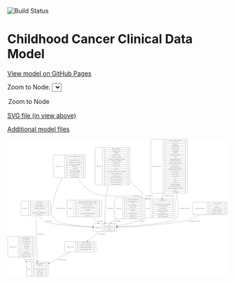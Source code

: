 <link rel='stylesheet' href="assets/style.css">
<link rel='stylesheet' href="https://unpkg.com/leaflet@1.5.1/dist/leaflet.css" integrity="sha512-xwE/Az9zrjBIphAcBb3F6JVqxf46+CDLwfLMHloNu6KEQCAWi6HcDUbeOfBIptF7tcCzusKFjFw2yuvEpDL9wQ==" crossorigin="">
<script type="text/javascript" src="https://code.jquery.com/jquery-3.2.1.min.js"></script>
<script type="text/javascript"  src="https://unpkg.com/leaflet@1.5.1/dist/leaflet.js"></script>
<script type="text/javascript" src="assets/actions.js"></script>

![Build Status](https://github.com/CBIIT/c3d-model/actions/workflows/model-test-and-deploy.yml/badge.svg)

# Childhood Cancer Clinical Data Model

[View model on GitHub Pages](https://cbiit.github.io/c3d-model/)


Zoom to Node: <select id="node_select">
  <option value="">Zoom to Node</option>
</select>
<div id="model"></div>

<p>
<a href="./model-desc/c3d-model.svg">SVG file (in view above)</a>
<p>
<a href="./model-desc">Additional model files</a>
<div id='graph' style='display:off;'>
<svg width="2448pt" height="1528pt"
 viewBox="0.00 0.00 2448.00 1528.00" xmlns="http://www.w3.org/2000/svg" xmlns:xlink="http://www.w3.org/1999/xlink">
<g id="graph0" class="graph" transform="scale(1 1) rotate(0) translate(4 1524)">
<title>Perl</title>
<polygon fill="#ffffff" stroke="transparent" points="-4,4 -4,-1524 2444,-1524 2444,4 -4,4"/>
<!-- sample -->
<g id="node1" class="node">
<title>sample</title>
<path fill="none" stroke="#000000" d="M1534.5,-651C1534.5,-651 1848.5,-651 1848.5,-651 1854.5,-651 1860.5,-657 1860.5,-663 1860.5,-663 1860.5,-846 1860.5,-846 1860.5,-852 1854.5,-858 1848.5,-858 1848.5,-858 1534.5,-858 1534.5,-858 1528.5,-858 1522.5,-852 1522.5,-846 1522.5,-846 1522.5,-663 1522.5,-663 1522.5,-657 1528.5,-651 1534.5,-651"/>
<text text-anchor="middle" x="1556.5" y="-750.8" font-family="Times,serif" font-size="14.00" fill="#000000">sample</text>
<polyline fill="none" stroke="#000000" points="1590.5,-651 1590.5,-858 "/>
<text text-anchor="middle" x="1601" y="-750.8" font-family="Times,serif" font-size="14.00" fill="#000000"> </text>
<polyline fill="none" stroke="#000000" points="1611.5,-651 1611.5,-858 "/>
<text text-anchor="middle" x="1725.5" y="-842.8" font-family="Times,serif" font-size="14.00" fill="#000000">anatomic_site</text>
<polyline fill="none" stroke="#000000" points="1611.5,-835 1839.5,-835 "/>
<text text-anchor="middle" x="1725.5" y="-819.8" font-family="Times,serif" font-size="14.00" fill="#000000">id</text>
<polyline fill="none" stroke="#000000" points="1611.5,-812 1839.5,-812 "/>
<text text-anchor="middle" x="1725.5" y="-796.8" font-family="Times,serif" font-size="14.00" fill="#000000">participant_age_at_collection</text>
<polyline fill="none" stroke="#000000" points="1611.5,-789 1839.5,-789 "/>
<text text-anchor="middle" x="1725.5" y="-773.8" font-family="Times,serif" font-size="14.00" fill="#000000">percent_necrosis</text>
<polyline fill="none" stroke="#000000" points="1611.5,-766 1839.5,-766 "/>
<text text-anchor="middle" x="1725.5" y="-750.8" font-family="Times,serif" font-size="14.00" fill="#000000">percent_tumor</text>
<polyline fill="none" stroke="#000000" points="1611.5,-743 1839.5,-743 "/>
<text text-anchor="middle" x="1725.5" y="-727.8" font-family="Times,serif" font-size="14.00" fill="#000000">sample_description</text>
<polyline fill="none" stroke="#000000" points="1611.5,-720 1839.5,-720 "/>
<text text-anchor="middle" x="1725.5" y="-704.8" font-family="Times,serif" font-size="14.00" fill="#000000">sample_id</text>
<polyline fill="none" stroke="#000000" points="1611.5,-697 1839.5,-697 "/>
<text text-anchor="middle" x="1725.5" y="-681.8" font-family="Times,serif" font-size="14.00" fill="#000000">sample_tumor_status</text>
<polyline fill="none" stroke="#000000" points="1611.5,-674 1839.5,-674 "/>
<text text-anchor="middle" x="1725.5" y="-658.8" font-family="Times,serif" font-size="14.00" fill="#000000">tumor_classification</text>
<polyline fill="none" stroke="#000000" points="1839.5,-651 1839.5,-858 "/>
<text text-anchor="middle" x="1850" y="-750.8" font-family="Times,serif" font-size="14.00" fill="#000000"> </text>
</g>
<!-- participant -->
<g id="node6" class="node">
<title>participant</title>
<path fill="none" stroke="#000000" d="M966,-495.5C966,-495.5 1197,-495.5 1197,-495.5 1203,-495.5 1209,-501.5 1209,-507.5 1209,-507.5 1209,-575.5 1209,-575.5 1209,-581.5 1203,-587.5 1197,-587.5 1197,-587.5 966,-587.5 966,-587.5 960,-587.5 954,-581.5 954,-575.5 954,-575.5 954,-507.5 954,-507.5 954,-501.5 960,-495.5 966,-495.5"/>
<text text-anchor="middle" x="1002" y="-537.8" font-family="Times,serif" font-size="14.00" fill="#000000">participant</text>
<polyline fill="none" stroke="#000000" points="1050,-495.5 1050,-587.5 "/>
<text text-anchor="middle" x="1060.5" y="-537.8" font-family="Times,serif" font-size="14.00" fill="#000000"> </text>
<polyline fill="none" stroke="#000000" points="1071,-495.5 1071,-587.5 "/>
<text text-anchor="middle" x="1129.5" y="-572.3" font-family="Times,serif" font-size="14.00" fill="#000000">id</text>
<polyline fill="none" stroke="#000000" points="1071,-564.5 1188,-564.5 "/>
<text text-anchor="middle" x="1129.5" y="-549.3" font-family="Times,serif" font-size="14.00" fill="#000000">participant_id</text>
<polyline fill="none" stroke="#000000" points="1071,-541.5 1188,-541.5 "/>
<text text-anchor="middle" x="1129.5" y="-526.3" font-family="Times,serif" font-size="14.00" fill="#000000">race</text>
<polyline fill="none" stroke="#000000" points="1071,-518.5 1188,-518.5 "/>
<text text-anchor="middle" x="1129.5" y="-503.3" font-family="Times,serif" font-size="14.00" fill="#000000">sex_at_birth</text>
<polyline fill="none" stroke="#000000" points="1188,-495.5 1188,-587.5 "/>
<text text-anchor="middle" x="1198.5" y="-537.8" font-family="Times,serif" font-size="14.00" fill="#000000"> </text>
</g>
<!-- sample&#45;&gt;participant -->
<g id="edge9" class="edge">
<title>sample&#45;&gt;participant</title>
<path fill="none" stroke="#000000" d="M1539.2463,-650.9526C1530.6844,-646.6347 1522.0718,-642.6118 1513.5,-639 1419.18,-599.2577 1306.1404,-574.4834 1219.3535,-559.8567"/>
<polygon fill="#000000" stroke="#000000" points="1219.8771,-556.3958 1209.4388,-558.2105 1218.7305,-563.3013 1219.8771,-556.3958"/>
<text text-anchor="middle" x="1493" y="-609.8" font-family="Times,serif" font-size="14.00" fill="#000000">of_sample</text>
</g>
<!-- reference_file -->
<g id="node2" class="node">
<title>reference_file</title>
<path fill="none" stroke="#000000" d="M12,-213.5C12,-213.5 289,-213.5 289,-213.5 295,-213.5 301,-219.5 301,-225.5 301,-225.5 301,-431.5 301,-431.5 301,-437.5 295,-443.5 289,-443.5 289,-443.5 12,-443.5 12,-443.5 6,-443.5 0,-437.5 0,-431.5 0,-431.5 0,-225.5 0,-225.5 0,-219.5 6,-213.5 12,-213.5"/>
<text text-anchor="middle" x="58" y="-324.8" font-family="Times,serif" font-size="14.00" fill="#000000">reference_file</text>
<polyline fill="none" stroke="#000000" points="116,-213.5 116,-443.5 "/>
<text text-anchor="middle" x="126.5" y="-324.8" font-family="Times,serif" font-size="14.00" fill="#000000"> </text>
<polyline fill="none" stroke="#000000" points="137,-213.5 137,-443.5 "/>
<text text-anchor="middle" x="208.5" y="-428.3" font-family="Times,serif" font-size="14.00" fill="#000000">dcf_indexd_guid</text>
<polyline fill="none" stroke="#000000" points="137,-420.5 280,-420.5 "/>
<text text-anchor="middle" x="208.5" y="-405.3" font-family="Times,serif" font-size="14.00" fill="#000000">file_category</text>
<polyline fill="none" stroke="#000000" points="137,-397.5 280,-397.5 "/>
<text text-anchor="middle" x="208.5" y="-382.3" font-family="Times,serif" font-size="14.00" fill="#000000">file_description</text>
<polyline fill="none" stroke="#000000" points="137,-374.5 280,-374.5 "/>
<text text-anchor="middle" x="208.5" y="-359.3" font-family="Times,serif" font-size="14.00" fill="#000000">file_name</text>
<polyline fill="none" stroke="#000000" points="137,-351.5 280,-351.5 "/>
<text text-anchor="middle" x="208.5" y="-336.3" font-family="Times,serif" font-size="14.00" fill="#000000">file_size</text>
<polyline fill="none" stroke="#000000" points="137,-328.5 280,-328.5 "/>
<text text-anchor="middle" x="208.5" y="-313.3" font-family="Times,serif" font-size="14.00" fill="#000000">file_type</text>
<polyline fill="none" stroke="#000000" points="137,-305.5 280,-305.5 "/>
<text text-anchor="middle" x="208.5" y="-290.3" font-family="Times,serif" font-size="14.00" fill="#000000">id</text>
<polyline fill="none" stroke="#000000" points="137,-282.5 280,-282.5 "/>
<text text-anchor="middle" x="208.5" y="-267.3" font-family="Times,serif" font-size="14.00" fill="#000000">md5sum</text>
<polyline fill="none" stroke="#000000" points="137,-259.5 280,-259.5 "/>
<text text-anchor="middle" x="208.5" y="-244.3" font-family="Times,serif" font-size="14.00" fill="#000000">reference_file_id</text>
<polyline fill="none" stroke="#000000" points="137,-236.5 280,-236.5 "/>
<text text-anchor="middle" x="208.5" y="-221.3" font-family="Times,serif" font-size="14.00" fill="#000000">reference_file_url</text>
<polyline fill="none" stroke="#000000" points="280,-213.5 280,-443.5 "/>
<text text-anchor="middle" x="290.5" y="-324.8" font-family="Times,serif" font-size="14.00" fill="#000000"> </text>
</g>
<!-- study -->
<g id="node9" class="node">
<title>study</title>
<path fill="none" stroke="#000000" d="M220,-.5C220,-.5 439,-.5 439,-.5 445,-.5 451,-6.5 451,-12.5 451,-12.5 451,-149.5 451,-149.5 451,-155.5 445,-161.5 439,-161.5 439,-161.5 220,-161.5 220,-161.5 214,-161.5 208,-155.5 208,-149.5 208,-149.5 208,-12.5 208,-12.5 208,-6.5 214,-.5 220,-.5"/>
<text text-anchor="middle" x="236" y="-77.3" font-family="Times,serif" font-size="14.00" fill="#000000">study</text>
<polyline fill="none" stroke="#000000" points="264,-.5 264,-161.5 "/>
<text text-anchor="middle" x="274.5" y="-77.3" font-family="Times,serif" font-size="14.00" fill="#000000"> </text>
<polyline fill="none" stroke="#000000" points="285,-.5 285,-161.5 "/>
<text text-anchor="middle" x="357.5" y="-146.3" font-family="Times,serif" font-size="14.00" fill="#000000">dbgap_accession</text>
<polyline fill="none" stroke="#000000" points="285,-138.5 430,-138.5 "/>
<text text-anchor="middle" x="357.5" y="-123.3" font-family="Times,serif" font-size="14.00" fill="#000000">external_url</text>
<polyline fill="none" stroke="#000000" points="285,-115.5 430,-115.5 "/>
<text text-anchor="middle" x="357.5" y="-100.3" font-family="Times,serif" font-size="14.00" fill="#000000">id</text>
<polyline fill="none" stroke="#000000" points="285,-92.5 430,-92.5 "/>
<text text-anchor="middle" x="357.5" y="-77.3" font-family="Times,serif" font-size="14.00" fill="#000000">study_description</text>
<polyline fill="none" stroke="#000000" points="285,-69.5 430,-69.5 "/>
<text text-anchor="middle" x="357.5" y="-54.3" font-family="Times,serif" font-size="14.00" fill="#000000">study_id</text>
<polyline fill="none" stroke="#000000" points="285,-46.5 430,-46.5 "/>
<text text-anchor="middle" x="357.5" y="-31.3" font-family="Times,serif" font-size="14.00" fill="#000000">study_name</text>
<polyline fill="none" stroke="#000000" points="285,-23.5 430,-23.5 "/>
<text text-anchor="middle" x="357.5" y="-8.3" font-family="Times,serif" font-size="14.00" fill="#000000">study_status</text>
<polyline fill="none" stroke="#000000" points="430,-.5 430,-161.5 "/>
<text text-anchor="middle" x="440.5" y="-77.3" font-family="Times,serif" font-size="14.00" fill="#000000"> </text>
</g>
<!-- reference_file&#45;&gt;study -->
<g id="edge6" class="edge">
<title>reference_file&#45;&gt;study</title>
<path fill="none" stroke="#000000" d="M176.2184,-213.4651C181.2736,-201.6374 187.3059,-190.2265 194.5,-180 197.1103,-176.2894 199.9042,-172.6633 202.8495,-169.1251"/>
<polygon fill="#000000" stroke="#000000" points="205.5584,-171.3446 209.527,-161.5211 200.2986,-166.7256 205.5584,-171.3446"/>
<text text-anchor="middle" x="255" y="-183.8" font-family="Times,serif" font-size="14.00" fill="#000000">of_reference_file</text>
</g>
<!-- treatment_response -->
<g id="node3" class="node">
<title>treatment_response</title>
<path fill="none" stroke="#000000" d="M2067,-685.5C2067,-685.5 2428,-685.5 2428,-685.5 2434,-685.5 2440,-691.5 2440,-697.5 2440,-697.5 2440,-811.5 2440,-811.5 2440,-817.5 2434,-823.5 2428,-823.5 2428,-823.5 2067,-823.5 2067,-823.5 2061,-823.5 2055,-817.5 2055,-811.5 2055,-811.5 2055,-697.5 2055,-697.5 2055,-691.5 2061,-685.5 2067,-685.5"/>
<text text-anchor="middle" x="2135.5" y="-750.8" font-family="Times,serif" font-size="14.00" fill="#000000">treatment_response</text>
<polyline fill="none" stroke="#000000" points="2216,-685.5 2216,-823.5 "/>
<text text-anchor="middle" x="2226.5" y="-750.8" font-family="Times,serif" font-size="14.00" fill="#000000"> </text>
<polyline fill="none" stroke="#000000" points="2237,-685.5 2237,-823.5 "/>
<text text-anchor="middle" x="2328" y="-808.3" font-family="Times,serif" font-size="14.00" fill="#000000">age_at_response</text>
<polyline fill="none" stroke="#000000" points="2237,-800.5 2419,-800.5 "/>
<text text-anchor="middle" x="2328" y="-785.3" font-family="Times,serif" font-size="14.00" fill="#000000">id</text>
<polyline fill="none" stroke="#000000" points="2237,-777.5 2419,-777.5 "/>
<text text-anchor="middle" x="2328" y="-762.3" font-family="Times,serif" font-size="14.00" fill="#000000">response</text>
<polyline fill="none" stroke="#000000" points="2237,-754.5 2419,-754.5 "/>
<text text-anchor="middle" x="2328" y="-739.3" font-family="Times,serif" font-size="14.00" fill="#000000">response_category</text>
<polyline fill="none" stroke="#000000" points="2237,-731.5 2419,-731.5 "/>
<text text-anchor="middle" x="2328" y="-716.3" font-family="Times,serif" font-size="14.00" fill="#000000">response_system</text>
<polyline fill="none" stroke="#000000" points="2237,-708.5 2419,-708.5 "/>
<text text-anchor="middle" x="2328" y="-693.3" font-family="Times,serif" font-size="14.00" fill="#000000">treatment_response_id</text>
<polyline fill="none" stroke="#000000" points="2419,-685.5 2419,-823.5 "/>
<text text-anchor="middle" x="2429.5" y="-750.8" font-family="Times,serif" font-size="14.00" fill="#000000"> </text>
</g>
<!-- treatment_response&#45;&gt;participant -->
<g id="edge8" class="edge">
<title>treatment_response&#45;&gt;participant</title>
<path fill="none" stroke="#000000" d="M2136.2313,-685.4565C2105.9461,-668.6122 2072.6185,-651.7827 2040.5,-639 1985.1149,-616.9575 1969.3189,-615.6807 1910.5,-606 1669.303,-566.3028 1384.4882,-550.9013 1219.2828,-545.0228"/>
<polygon fill="#000000" stroke="#000000" points="1219.1809,-541.5172 1209.0648,-544.666 1218.9365,-548.5129 1219.1809,-541.5172"/>
<text text-anchor="middle" x="2070.5" y="-609.8" font-family="Times,serif" font-size="14.00" fill="#000000">of_treatment_response</text>
</g>
<!-- genetic_analysis -->
<g id="node4" class="node">
<title>genetic_analysis</title>
<path fill="none" stroke="#000000" d="M1602.5,-921.5C1602.5,-921.5 1986.5,-921.5 1986.5,-921.5 1992.5,-921.5 1998.5,-927.5 1998.5,-933.5 1998.5,-933.5 1998.5,-1507.5 1998.5,-1507.5 1998.5,-1513.5 1992.5,-1519.5 1986.5,-1519.5 1986.5,-1519.5 1602.5,-1519.5 1602.5,-1519.5 1596.5,-1519.5 1590.5,-1513.5 1590.5,-1507.5 1590.5,-1507.5 1590.5,-933.5 1590.5,-933.5 1590.5,-927.5 1596.5,-921.5 1602.5,-921.5"/>
<text text-anchor="middle" x="1658" y="-1216.8" font-family="Times,serif" font-size="14.00" fill="#000000">genetic_analysis</text>
<polyline fill="none" stroke="#000000" points="1725.5,-921.5 1725.5,-1519.5 "/>
<text text-anchor="middle" x="1736" y="-1216.8" font-family="Times,serif" font-size="14.00" fill="#000000"> </text>
<polyline fill="none" stroke="#000000" points="1746.5,-921.5 1746.5,-1519.5 "/>
<text text-anchor="middle" x="1862" y="-1504.3" font-family="Times,serif" font-size="14.00" fill="#000000">age_at_genetic_analysis</text>
<polyline fill="none" stroke="#000000" points="1746.5,-1496.5 1977.5,-1496.5 "/>
<text text-anchor="middle" x="1862" y="-1481.3" font-family="Times,serif" font-size="14.00" fill="#000000">allelic_ratio</text>
<polyline fill="none" stroke="#000000" points="1746.5,-1473.5 1977.5,-1473.5 "/>
<text text-anchor="middle" x="1862" y="-1458.3" font-family="Times,serif" font-size="14.00" fill="#000000">alteration</text>
<polyline fill="none" stroke="#000000" points="1746.5,-1450.5 1977.5,-1450.5 "/>
<text text-anchor="middle" x="1862" y="-1435.3" font-family="Times,serif" font-size="14.00" fill="#000000">alteration_effect</text>
<polyline fill="none" stroke="#000000" points="1746.5,-1427.5 1977.5,-1427.5 "/>
<text text-anchor="middle" x="1862" y="-1412.3" font-family="Times,serif" font-size="14.00" fill="#000000">alteration_type</text>
<polyline fill="none" stroke="#000000" points="1746.5,-1404.5 1977.5,-1404.5 "/>
<text text-anchor="middle" x="1862" y="-1389.3" font-family="Times,serif" font-size="14.00" fill="#000000">chromosome</text>
<polyline fill="none" stroke="#000000" points="1746.5,-1381.5 1977.5,-1381.5 "/>
<text text-anchor="middle" x="1862" y="-1366.3" font-family="Times,serif" font-size="14.00" fill="#000000">cytoband</text>
<polyline fill="none" stroke="#000000" points="1746.5,-1358.5 1977.5,-1358.5 "/>
<text text-anchor="middle" x="1862" y="-1343.3" font-family="Times,serif" font-size="14.00" fill="#000000">dna_index_numeric</text>
<polyline fill="none" stroke="#000000" points="1746.5,-1335.5 1977.5,-1335.5 "/>
<text text-anchor="middle" x="1862" y="-1320.3" font-family="Times,serif" font-size="14.00" fill="#000000">exon</text>
<polyline fill="none" stroke="#000000" points="1746.5,-1312.5 1977.5,-1312.5 "/>
<text text-anchor="middle" x="1862" y="-1297.3" font-family="Times,serif" font-size="14.00" fill="#000000">fusion_partner_exon</text>
<polyline fill="none" stroke="#000000" points="1746.5,-1289.5 1977.5,-1289.5 "/>
<text text-anchor="middle" x="1862" y="-1274.3" font-family="Times,serif" font-size="14.00" fill="#000000">fusion_partner_gene</text>
<polyline fill="none" stroke="#000000" points="1746.5,-1266.5 1977.5,-1266.5 "/>
<text text-anchor="middle" x="1862" y="-1251.3" font-family="Times,serif" font-size="14.00" fill="#000000">fusion_partner_transcript</text>
<polyline fill="none" stroke="#000000" points="1746.5,-1243.5 1977.5,-1243.5 "/>
<text text-anchor="middle" x="1862" y="-1228.3" font-family="Times,serif" font-size="14.00" fill="#000000">gene_symbol</text>
<polyline fill="none" stroke="#000000" points="1746.5,-1220.5 1977.5,-1220.5 "/>
<text text-anchor="middle" x="1862" y="-1205.3" font-family="Times,serif" font-size="14.00" fill="#000000">genetic_analysis_id</text>
<polyline fill="none" stroke="#000000" points="1746.5,-1197.5 1977.5,-1197.5 "/>
<text text-anchor="middle" x="1862" y="-1182.3" font-family="Times,serif" font-size="14.00" fill="#000000">genomic_source_category</text>
<polyline fill="none" stroke="#000000" points="1746.5,-1174.5 1977.5,-1174.5 "/>
<text text-anchor="middle" x="1862" y="-1159.3" font-family="Times,serif" font-size="14.00" fill="#000000">hgvs_coding</text>
<polyline fill="none" stroke="#000000" points="1746.5,-1151.5 1977.5,-1151.5 "/>
<text text-anchor="middle" x="1862" y="-1136.3" font-family="Times,serif" font-size="14.00" fill="#000000">hgvs_genome</text>
<polyline fill="none" stroke="#000000" points="1746.5,-1128.5 1977.5,-1128.5 "/>
<text text-anchor="middle" x="1862" y="-1113.3" font-family="Times,serif" font-size="14.00" fill="#000000">hgvs_protein</text>
<polyline fill="none" stroke="#000000" points="1746.5,-1105.5 1977.5,-1105.5 "/>
<text text-anchor="middle" x="1862" y="-1090.3" font-family="Times,serif" font-size="14.00" fill="#000000">id</text>
<polyline fill="none" stroke="#000000" points="1746.5,-1082.5 1977.5,-1082.5 "/>
<text text-anchor="middle" x="1862" y="-1067.3" font-family="Times,serif" font-size="14.00" fill="#000000">iscn</text>
<polyline fill="none" stroke="#000000" points="1746.5,-1059.5 1977.5,-1059.5 "/>
<text text-anchor="middle" x="1862" y="-1044.3" font-family="Times,serif" font-size="14.00" fill="#000000">method</text>
<polyline fill="none" stroke="#000000" points="1746.5,-1036.5 1977.5,-1036.5 "/>
<text text-anchor="middle" x="1862" y="-1021.3" font-family="Times,serif" font-size="14.00" fill="#000000">reference_genome</text>
<polyline fill="none" stroke="#000000" points="1746.5,-1013.5 1977.5,-1013.5 "/>
<text text-anchor="middle" x="1862" y="-998.3" font-family="Times,serif" font-size="14.00" fill="#000000">reported_significance</text>
<polyline fill="none" stroke="#000000" points="1746.5,-990.5 1977.5,-990.5 "/>
<text text-anchor="middle" x="1862" y="-975.3" font-family="Times,serif" font-size="14.00" fill="#000000">reported_significance_system</text>
<polyline fill="none" stroke="#000000" points="1746.5,-967.5 1977.5,-967.5 "/>
<text text-anchor="middle" x="1862" y="-952.3" font-family="Times,serif" font-size="14.00" fill="#000000">result</text>
<polyline fill="none" stroke="#000000" points="1746.5,-944.5 1977.5,-944.5 "/>
<text text-anchor="middle" x="1862" y="-929.3" font-family="Times,serif" font-size="14.00" fill="#000000">+ 6 properties</text>
<polyline fill="none" stroke="#000000" points="1977.5,-921.5 1977.5,-1519.5 "/>
<text text-anchor="middle" x="1988" y="-1216.8" font-family="Times,serif" font-size="14.00" fill="#000000"> </text>
</g>
<!-- genetic_analysis&#45;&gt;sample -->
<g id="edge15" class="edge">
<title>genetic_analysis&#45;&gt;sample</title>
<path fill="none" stroke="#000000" d="M1728.3944,-921.4205C1724.339,-903.0727 1720.4154,-885.3209 1716.7359,-868.6741"/>
<polygon fill="#000000" stroke="#000000" points="1720.0533,-867.4654 1714.4775,-858.4565 1713.2183,-868.9762 1720.0533,-867.4654"/>
<text text-anchor="middle" x="1791.5" y="-891.8" font-family="Times,serif" font-size="14.00" fill="#000000">of_genetic_analysis</text>
</g>
<!-- genetic_analysis&#45;&gt;participant -->
<g id="edge14" class="edge">
<title>genetic_analysis&#45;&gt;participant</title>
<path fill="none" stroke="#000000" d="M1873.829,-921.1837C1897.3253,-801.7521 1907.7992,-682.33 1869.5,-639 1827.2345,-591.1827 1433.7724,-561.5258 1219.3283,-548.7774"/>
<polygon fill="#000000" stroke="#000000" points="1219.4429,-545.2782 1209.2541,-548.1831 1219.0306,-552.266 1219.4429,-545.2782"/>
<text text-anchor="middle" x="1964.5" y="-750.8" font-family="Times,serif" font-size="14.00" fill="#000000">of_genetic_analysis</text>
</g>
<!-- consent_group -->
<g id="node5" class="node">
<title>consent_group</title>
<path fill="none" stroke="#000000" d="M644,-271C644,-271 969,-271 969,-271 975,-271 981,-277 981,-283 981,-283 981,-374 981,-374 981,-380 975,-386 969,-386 969,-386 644,-386 644,-386 638,-386 632,-380 632,-374 632,-374 632,-283 632,-283 632,-277 638,-271 644,-271"/>
<text text-anchor="middle" x="693" y="-324.8" font-family="Times,serif" font-size="14.00" fill="#000000">consent_group</text>
<polyline fill="none" stroke="#000000" points="754,-271 754,-386 "/>
<text text-anchor="middle" x="764.5" y="-324.8" font-family="Times,serif" font-size="14.00" fill="#000000"> </text>
<polyline fill="none" stroke="#000000" points="775,-271 775,-386 "/>
<text text-anchor="middle" x="867.5" y="-370.8" font-family="Times,serif" font-size="14.00" fill="#000000">consent_group_id</text>
<polyline fill="none" stroke="#000000" points="775,-363 960,-363 "/>
<text text-anchor="middle" x="867.5" y="-347.8" font-family="Times,serif" font-size="14.00" fill="#000000">consent_group_name</text>
<polyline fill="none" stroke="#000000" points="775,-340 960,-340 "/>
<text text-anchor="middle" x="867.5" y="-324.8" font-family="Times,serif" font-size="14.00" fill="#000000">consent_group_number</text>
<polyline fill="none" stroke="#000000" points="775,-317 960,-317 "/>
<text text-anchor="middle" x="867.5" y="-301.8" font-family="Times,serif" font-size="14.00" fill="#000000">consent_group_suffix</text>
<polyline fill="none" stroke="#000000" points="775,-294 960,-294 "/>
<text text-anchor="middle" x="867.5" y="-278.8" font-family="Times,serif" font-size="14.00" fill="#000000">id</text>
<polyline fill="none" stroke="#000000" points="960,-271 960,-386 "/>
<text text-anchor="middle" x="970.5" y="-324.8" font-family="Times,serif" font-size="14.00" fill="#000000"> </text>
</g>
<!-- consent_group&#45;&gt;study -->
<g id="edge10" class="edge">
<title>consent_group&#45;&gt;study</title>
<path fill="none" stroke="#000000" d="M695.5673,-270.9406C625.2096,-234.4342 533.8645,-187.0382 460.0232,-148.7243"/>
<polygon fill="#000000" stroke="#000000" points="461.5958,-145.5972 451.1075,-144.0982 458.3718,-151.8106 461.5958,-145.5972"/>
<text text-anchor="middle" x="603" y="-183.8" font-family="Times,serif" font-size="14.00" fill="#000000">of_consent_group</text>
</g>
<!-- participant&#45;&gt;consent_group -->
<g id="edge7" class="edge">
<title>participant&#45;&gt;consent_group</title>
<path fill="none" stroke="#000000" d="M1021.8291,-495.2822C982.9473,-465.1665 931.6852,-425.4617 888.932,-392.3473"/>
<polygon fill="#000000" stroke="#000000" points="890.8265,-389.3877 880.7774,-386.0312 886.5401,-394.9218 890.8265,-389.3877"/>
<text text-anchor="middle" x="1044" y="-465.8" font-family="Times,serif" font-size="14.00" fill="#000000">of_participant</text>
</g>
<!-- synonym -->
<g id="node7" class="node">
<title>synonym</title>
<path fill="none" stroke="#000000" d="M162,-674C162,-674 463,-674 463,-674 469,-674 475,-680 475,-686 475,-686 475,-823 475,-823 475,-829 469,-835 463,-835 463,-835 162,-835 162,-835 156,-835 150,-829 150,-823 150,-823 150,-686 150,-686 150,-680 156,-674 162,-674"/>
<text text-anchor="middle" x="190" y="-750.8" font-family="Times,serif" font-size="14.00" fill="#000000">synonym</text>
<polyline fill="none" stroke="#000000" points="230,-674 230,-835 "/>
<text text-anchor="middle" x="240.5" y="-750.8" font-family="Times,serif" font-size="14.00" fill="#000000"> </text>
<polyline fill="none" stroke="#000000" points="251,-674 251,-835 "/>
<text text-anchor="middle" x="352.5" y="-819.8" font-family="Times,serif" font-size="14.00" fill="#000000">associated_id</text>
<polyline fill="none" stroke="#000000" points="251,-812 454,-812 "/>
<text text-anchor="middle" x="352.5" y="-796.8" font-family="Times,serif" font-size="14.00" fill="#000000">data_location</text>
<polyline fill="none" stroke="#000000" points="251,-789 454,-789 "/>
<text text-anchor="middle" x="352.5" y="-773.8" font-family="Times,serif" font-size="14.00" fill="#000000">domain_category</text>
<polyline fill="none" stroke="#000000" points="251,-766 454,-766 "/>
<text text-anchor="middle" x="352.5" y="-750.8" font-family="Times,serif" font-size="14.00" fill="#000000">domain_description</text>
<polyline fill="none" stroke="#000000" points="251,-743 454,-743 "/>
<text text-anchor="middle" x="352.5" y="-727.8" font-family="Times,serif" font-size="14.00" fill="#000000">id</text>
<polyline fill="none" stroke="#000000" points="251,-720 454,-720 "/>
<text text-anchor="middle" x="352.5" y="-704.8" font-family="Times,serif" font-size="14.00" fill="#000000">repository_of_synonym_id</text>
<polyline fill="none" stroke="#000000" points="251,-697 454,-697 "/>
<text text-anchor="middle" x="352.5" y="-681.8" font-family="Times,serif" font-size="14.00" fill="#000000">synonym_id</text>
<polyline fill="none" stroke="#000000" points="454,-674 454,-835 "/>
<text text-anchor="middle" x="464.5" y="-750.8" font-family="Times,serif" font-size="14.00" fill="#000000"> </text>
</g>
<!-- synonym&#45;&gt;participant -->
<g id="edge2" class="edge">
<title>synonym&#45;&gt;participant</title>
<path fill="none" stroke="#000000" d="M348.6006,-673.6147C364.2014,-647.7936 385.0468,-621.8346 411.5,-606 455.998,-579.3639 760.9525,-558.6537 943.7483,-548.4589"/>
<polygon fill="#000000" stroke="#000000" points="944.1911,-551.9399 953.9822,-547.892 943.8039,-544.9506 944.1911,-551.9399"/>
<text text-anchor="middle" x="454" y="-609.8" font-family="Times,serif" font-size="14.00" fill="#000000">of_synonym</text>
</g>
<!-- synonym&#45;&gt;study -->
<g id="edge1" class="edge">
<title>synonym&#45;&gt;study</title>
<path fill="none" stroke="#000000" d="M314.5337,-673.9291C317.7204,-547.6808 323.8703,-304.0344 327.2089,-171.77"/>
<polygon fill="#000000" stroke="#000000" points="330.7104,-171.7487 327.464,-161.6635 323.7126,-171.572 330.7104,-171.7487"/>
<text text-anchor="middle" x="363" y="-465.8" font-family="Times,serif" font-size="14.00" fill="#000000">of_synonym</text>
</g>
<!-- survival -->
<g id="node8" class="node">
<title>survival</title>
<path fill="none" stroke="#000000" d="M672,-662.5C672,-662.5 1033,-662.5 1033,-662.5 1039,-662.5 1045,-668.5 1045,-674.5 1045,-674.5 1045,-834.5 1045,-834.5 1045,-840.5 1039,-846.5 1033,-846.5 1033,-846.5 672,-846.5 672,-846.5 666,-846.5 660,-840.5 660,-834.5 660,-834.5 660,-674.5 660,-674.5 660,-668.5 666,-662.5 672,-662.5"/>
<text text-anchor="middle" x="697" y="-750.8" font-family="Times,serif" font-size="14.00" fill="#000000">survival</text>
<polyline fill="none" stroke="#000000" points="734,-662.5 734,-846.5 "/>
<text text-anchor="middle" x="744.5" y="-750.8" font-family="Times,serif" font-size="14.00" fill="#000000"> </text>
<polyline fill="none" stroke="#000000" points="755,-662.5 755,-846.5 "/>
<text text-anchor="middle" x="889.5" y="-831.3" font-family="Times,serif" font-size="14.00" fill="#000000">age_at_event_free_survival_status</text>
<polyline fill="none" stroke="#000000" points="755,-823.5 1024,-823.5 "/>
<text text-anchor="middle" x="889.5" y="-808.3" font-family="Times,serif" font-size="14.00" fill="#000000">age_at_last_known_survival_status</text>
<polyline fill="none" stroke="#000000" points="755,-800.5 1024,-800.5 "/>
<text text-anchor="middle" x="889.5" y="-785.3" font-family="Times,serif" font-size="14.00" fill="#000000">cause_of_death</text>
<polyline fill="none" stroke="#000000" points="755,-777.5 1024,-777.5 "/>
<text text-anchor="middle" x="889.5" y="-762.3" font-family="Times,serif" font-size="14.00" fill="#000000">event_free_survival_status</text>
<polyline fill="none" stroke="#000000" points="755,-754.5 1024,-754.5 "/>
<text text-anchor="middle" x="889.5" y="-739.3" font-family="Times,serif" font-size="14.00" fill="#000000">first_event</text>
<polyline fill="none" stroke="#000000" points="755,-731.5 1024,-731.5 "/>
<text text-anchor="middle" x="889.5" y="-716.3" font-family="Times,serif" font-size="14.00" fill="#000000">id</text>
<polyline fill="none" stroke="#000000" points="755,-708.5 1024,-708.5 "/>
<text text-anchor="middle" x="889.5" y="-693.3" font-family="Times,serif" font-size="14.00" fill="#000000">last_known_survival_status</text>
<polyline fill="none" stroke="#000000" points="755,-685.5 1024,-685.5 "/>
<text text-anchor="middle" x="889.5" y="-670.3" font-family="Times,serif" font-size="14.00" fill="#000000">survival_id</text>
<polyline fill="none" stroke="#000000" points="1024,-662.5 1024,-846.5 "/>
<text text-anchor="middle" x="1034.5" y="-750.8" font-family="Times,serif" font-size="14.00" fill="#000000"> </text>
</g>
<!-- survival&#45;&gt;participant -->
<g id="edge3" class="edge">
<title>survival&#45;&gt;participant</title>
<path fill="none" stroke="#000000" d="M931.0674,-662.2431C949.1651,-642.8681 968.8825,-623.1313 988.5,-606 993.162,-601.9288 998.0848,-597.883 1003.1336,-593.9179"/>
<polygon fill="#000000" stroke="#000000" points="1005.3517,-596.6276 1011.1518,-587.7614 1001.0886,-591.0754 1005.3517,-596.6276"/>
<text text-anchor="middle" x="1028" y="-609.8" font-family="Times,serif" font-size="14.00" fill="#000000">of_survival</text>
</g>
<!-- laboratory_test -->
<g id="node10" class="node">
<title>laboratory_test</title>
<path fill="none" stroke="#000000" d="M518.5,-1094C518.5,-1094 850.5,-1094 850.5,-1094 856.5,-1094 862.5,-1100 862.5,-1106 862.5,-1106 862.5,-1335 862.5,-1335 862.5,-1341 856.5,-1347 850.5,-1347 850.5,-1347 518.5,-1347 518.5,-1347 512.5,-1347 506.5,-1341 506.5,-1335 506.5,-1335 506.5,-1106 506.5,-1106 506.5,-1100 512.5,-1094 518.5,-1094"/>
<text text-anchor="middle" x="569.5" y="-1216.8" font-family="Times,serif" font-size="14.00" fill="#000000">laboratory_test</text>
<polyline fill="none" stroke="#000000" points="632.5,-1094 632.5,-1347 "/>
<text text-anchor="middle" x="643" y="-1216.8" font-family="Times,serif" font-size="14.00" fill="#000000"> </text>
<polyline fill="none" stroke="#000000" points="653.5,-1094 653.5,-1347 "/>
<text text-anchor="middle" x="747.5" y="-1331.8" font-family="Times,serif" font-size="14.00" fill="#000000">age_at_laboratory_test</text>
<polyline fill="none" stroke="#000000" points="653.5,-1324 841.5,-1324 "/>
<text text-anchor="middle" x="747.5" y="-1308.8" font-family="Times,serif" font-size="14.00" fill="#000000">id</text>
<polyline fill="none" stroke="#000000" points="653.5,-1301 841.5,-1301 "/>
<text text-anchor="middle" x="747.5" y="-1285.8" font-family="Times,serif" font-size="14.00" fill="#000000">laboratory_test_id</text>
<polyline fill="none" stroke="#000000" points="653.5,-1278 841.5,-1278 "/>
<text text-anchor="middle" x="747.5" y="-1262.8" font-family="Times,serif" font-size="14.00" fill="#000000">laboratory_test_method</text>
<polyline fill="none" stroke="#000000" points="653.5,-1255 841.5,-1255 "/>
<text text-anchor="middle" x="747.5" y="-1239.8" font-family="Times,serif" font-size="14.00" fill="#000000">laboratory_test_name</text>
<polyline fill="none" stroke="#000000" points="653.5,-1232 841.5,-1232 "/>
<text text-anchor="middle" x="747.5" y="-1216.8" font-family="Times,serif" font-size="14.00" fill="#000000">sensitivity</text>
<polyline fill="none" stroke="#000000" points="653.5,-1209 841.5,-1209 "/>
<text text-anchor="middle" x="747.5" y="-1193.8" font-family="Times,serif" font-size="14.00" fill="#000000">specimen</text>
<polyline fill="none" stroke="#000000" points="653.5,-1186 841.5,-1186 "/>
<text text-anchor="middle" x="747.5" y="-1170.8" font-family="Times,serif" font-size="14.00" fill="#000000">test_result_modifier</text>
<polyline fill="none" stroke="#000000" points="653.5,-1163 841.5,-1163 "/>
<text text-anchor="middle" x="747.5" y="-1147.8" font-family="Times,serif" font-size="14.00" fill="#000000">test_result_numeric</text>
<polyline fill="none" stroke="#000000" points="653.5,-1140 841.5,-1140 "/>
<text text-anchor="middle" x="747.5" y="-1124.8" font-family="Times,serif" font-size="14.00" fill="#000000">test_result_text</text>
<polyline fill="none" stroke="#000000" points="653.5,-1117 841.5,-1117 "/>
<text text-anchor="middle" x="747.5" y="-1101.8" font-family="Times,serif" font-size="14.00" fill="#000000">test_result_unit</text>
<polyline fill="none" stroke="#000000" points="841.5,-1094 841.5,-1347 "/>
<text text-anchor="middle" x="852" y="-1216.8" font-family="Times,serif" font-size="14.00" fill="#000000"> </text>
</g>
<!-- laboratory_test&#45;&gt;sample -->
<g id="edge4" class="edge">
<title>laboratory_test&#45;&gt;sample</title>
<path fill="none" stroke="#000000" d="M767.2576,-1093.9551C815.8309,-1030.7597 883.0551,-959.6964 961.5,-921 1071.9784,-866.5017 1397.1127,-910.3678 1513.5,-870 1520.0476,-867.729 1526.5941,-865.1681 1533.1043,-862.3721"/>
<polygon fill="#000000" stroke="#000000" points="1534.9165,-865.3955 1542.6125,-858.1138 1532.0554,-859.007 1534.9165,-865.3955"/>
<text text-anchor="middle" x="1441" y="-891.8" font-family="Times,serif" font-size="14.00" fill="#000000">of_laboratory_test</text>
</g>
<!-- laboratory_test&#45;&gt;participant -->
<g id="edge5" class="edge">
<title>laboratory_test&#45;&gt;participant</title>
<path fill="none" stroke="#000000" d="M608.3188,-1093.9039C573.8464,-1029.3337 536.9652,-948.106 519.5,-870 497.0961,-769.8076 453.3989,-717.5562 519.5,-639 572.6716,-575.8096 795.1238,-553.5722 943.7015,-545.7473"/>
<polygon fill="#000000" stroke="#000000" points="944.0147,-549.236 953.8231,-545.2304 943.6576,-542.2451 944.0147,-549.236"/>
<text text-anchor="middle" x="585" y="-750.8" font-family="Times,serif" font-size="14.00" fill="#000000">of_laboratory_test</text>
</g>
<!-- treatment -->
<g id="node11" class="node">
<title>treatment</title>
<path fill="none" stroke="#000000" d="M1200.5,-639.5C1200.5,-639.5 1492.5,-639.5 1492.5,-639.5 1498.5,-639.5 1504.5,-645.5 1504.5,-651.5 1504.5,-651.5 1504.5,-857.5 1504.5,-857.5 1504.5,-863.5 1498.5,-869.5 1492.5,-869.5 1492.5,-869.5 1200.5,-869.5 1200.5,-869.5 1194.5,-869.5 1188.5,-863.5 1188.5,-857.5 1188.5,-857.5 1188.5,-651.5 1188.5,-651.5 1188.5,-645.5 1194.5,-639.5 1200.5,-639.5"/>
<text text-anchor="middle" x="1233" y="-750.8" font-family="Times,serif" font-size="14.00" fill="#000000">treatment</text>
<polyline fill="none" stroke="#000000" points="1277.5,-639.5 1277.5,-869.5 "/>
<text text-anchor="middle" x="1288" y="-750.8" font-family="Times,serif" font-size="14.00" fill="#000000"> </text>
<polyline fill="none" stroke="#000000" points="1298.5,-639.5 1298.5,-869.5 "/>
<text text-anchor="middle" x="1391" y="-854.3" font-family="Times,serif" font-size="14.00" fill="#000000">age_at_treatment_end</text>
<polyline fill="none" stroke="#000000" points="1298.5,-846.5 1483.5,-846.5 "/>
<text text-anchor="middle" x="1391" y="-831.3" font-family="Times,serif" font-size="14.00" fill="#000000">age_at_treatment_start</text>
<polyline fill="none" stroke="#000000" points="1298.5,-823.5 1483.5,-823.5 "/>
<text text-anchor="middle" x="1391" y="-808.3" font-family="Times,serif" font-size="14.00" fill="#000000">dose</text>
<polyline fill="none" stroke="#000000" points="1298.5,-800.5 1483.5,-800.5 "/>
<text text-anchor="middle" x="1391" y="-785.3" font-family="Times,serif" font-size="14.00" fill="#000000">dose_frequency</text>
<polyline fill="none" stroke="#000000" points="1298.5,-777.5 1483.5,-777.5 "/>
<text text-anchor="middle" x="1391" y="-762.3" font-family="Times,serif" font-size="14.00" fill="#000000">dose_route</text>
<polyline fill="none" stroke="#000000" points="1298.5,-754.5 1483.5,-754.5 "/>
<text text-anchor="middle" x="1391" y="-739.3" font-family="Times,serif" font-size="14.00" fill="#000000">dose_unit</text>
<polyline fill="none" stroke="#000000" points="1298.5,-731.5 1483.5,-731.5 "/>
<text text-anchor="middle" x="1391" y="-716.3" font-family="Times,serif" font-size="14.00" fill="#000000">id</text>
<polyline fill="none" stroke="#000000" points="1298.5,-708.5 1483.5,-708.5 "/>
<text text-anchor="middle" x="1391" y="-693.3" font-family="Times,serif" font-size="14.00" fill="#000000">treatment_agent</text>
<polyline fill="none" stroke="#000000" points="1298.5,-685.5 1483.5,-685.5 "/>
<text text-anchor="middle" x="1391" y="-670.3" font-family="Times,serif" font-size="14.00" fill="#000000">treatment_id</text>
<polyline fill="none" stroke="#000000" points="1298.5,-662.5 1483.5,-662.5 "/>
<text text-anchor="middle" x="1391" y="-647.3" font-family="Times,serif" font-size="14.00" fill="#000000">treatment_type</text>
<polyline fill="none" stroke="#000000" points="1483.5,-639.5 1483.5,-869.5 "/>
<text text-anchor="middle" x="1494" y="-750.8" font-family="Times,serif" font-size="14.00" fill="#000000"> </text>
</g>
<!-- treatment&#45;&gt;participant -->
<g id="edge11" class="edge">
<title>treatment&#45;&gt;participant</title>
<path fill="none" stroke="#000000" d="M1203.1417,-639.2724C1183.3654,-623.3767 1163.9139,-607.7421 1146.5653,-593.7977"/>
<polygon fill="#000000" stroke="#000000" points="1148.7357,-591.0518 1138.7487,-587.515 1144.3503,-596.5079 1148.7357,-591.0518"/>
<text text-anchor="middle" x="1222.5" y="-609.8" font-family="Times,serif" font-size="14.00" fill="#000000">of_treatment</text>
</g>
<!-- diagnosis -->
<g id="node12" class="node">
<title>diagnosis</title>
<path fill="none" stroke="#000000" d="M983,-1013.5C983,-1013.5 1348,-1013.5 1348,-1013.5 1354,-1013.5 1360,-1019.5 1360,-1025.5 1360,-1025.5 1360,-1415.5 1360,-1415.5 1360,-1421.5 1354,-1427.5 1348,-1427.5 1348,-1427.5 983,-1427.5 983,-1427.5 977,-1427.5 971,-1421.5 971,-1415.5 971,-1415.5 971,-1025.5 971,-1025.5 971,-1019.5 977,-1013.5 983,-1013.5"/>
<text text-anchor="middle" x="1013" y="-1216.8" font-family="Times,serif" font-size="14.00" fill="#000000">diagnosis</text>
<polyline fill="none" stroke="#000000" points="1055,-1013.5 1055,-1427.5 "/>
<text text-anchor="middle" x="1065.5" y="-1216.8" font-family="Times,serif" font-size="14.00" fill="#000000"> </text>
<polyline fill="none" stroke="#000000" points="1076,-1013.5 1076,-1427.5 "/>
<text text-anchor="middle" x="1207.5" y="-1412.3" font-family="Times,serif" font-size="14.00" fill="#000000">age_at_diagnosis</text>
<polyline fill="none" stroke="#000000" points="1076,-1404.5 1339,-1404.5 "/>
<text text-anchor="middle" x="1207.5" y="-1389.3" font-family="Times,serif" font-size="14.00" fill="#000000">anatomic_site</text>
<polyline fill="none" stroke="#000000" points="1076,-1381.5 1339,-1381.5 "/>
<text text-anchor="middle" x="1207.5" y="-1366.3" font-family="Times,serif" font-size="14.00" fill="#000000">diagnosis</text>
<polyline fill="none" stroke="#000000" points="1076,-1358.5 1339,-1358.5 "/>
<text text-anchor="middle" x="1207.5" y="-1343.3" font-family="Times,serif" font-size="14.00" fill="#000000">diagnosis_basis</text>
<polyline fill="none" stroke="#000000" points="1076,-1335.5 1339,-1335.5 "/>
<text text-anchor="middle" x="1207.5" y="-1320.3" font-family="Times,serif" font-size="14.00" fill="#000000">diagnosis_category</text>
<polyline fill="none" stroke="#000000" points="1076,-1312.5 1339,-1312.5 "/>
<text text-anchor="middle" x="1207.5" y="-1297.3" font-family="Times,serif" font-size="14.00" fill="#000000">diagnosis_classification_system</text>
<polyline fill="none" stroke="#000000" points="1076,-1289.5 1339,-1289.5 "/>
<text text-anchor="middle" x="1207.5" y="-1274.3" font-family="Times,serif" font-size="14.00" fill="#000000">diagnosis_comment</text>
<polyline fill="none" stroke="#000000" points="1076,-1266.5 1339,-1266.5 "/>
<text text-anchor="middle" x="1207.5" y="-1251.3" font-family="Times,serif" font-size="14.00" fill="#000000">diagnosis_id</text>
<polyline fill="none" stroke="#000000" points="1076,-1243.5 1339,-1243.5 "/>
<text text-anchor="middle" x="1207.5" y="-1228.3" font-family="Times,serif" font-size="14.00" fill="#000000">disease_phase</text>
<polyline fill="none" stroke="#000000" points="1076,-1220.5 1339,-1220.5 "/>
<text text-anchor="middle" x="1207.5" y="-1205.3" font-family="Times,serif" font-size="14.00" fill="#000000">id</text>
<polyline fill="none" stroke="#000000" points="1076,-1197.5 1339,-1197.5 "/>
<text text-anchor="middle" x="1207.5" y="-1182.3" font-family="Times,serif" font-size="14.00" fill="#000000">laterality</text>
<polyline fill="none" stroke="#000000" points="1076,-1174.5 1339,-1174.5 "/>
<text text-anchor="middle" x="1207.5" y="-1159.3" font-family="Times,serif" font-size="14.00" fill="#000000">toronto_childhood_cancer_staging</text>
<polyline fill="none" stroke="#000000" points="1076,-1151.5 1339,-1151.5 "/>
<text text-anchor="middle" x="1207.5" y="-1136.3" font-family="Times,serif" font-size="14.00" fill="#000000">tumor_classification</text>
<polyline fill="none" stroke="#000000" points="1076,-1128.5 1339,-1128.5 "/>
<text text-anchor="middle" x="1207.5" y="-1113.3" font-family="Times,serif" font-size="14.00" fill="#000000">tumor_grade</text>
<polyline fill="none" stroke="#000000" points="1076,-1105.5 1339,-1105.5 "/>
<text text-anchor="middle" x="1207.5" y="-1090.3" font-family="Times,serif" font-size="14.00" fill="#000000">tumor_stage_clinical_m</text>
<polyline fill="none" stroke="#000000" points="1076,-1082.5 1339,-1082.5 "/>
<text text-anchor="middle" x="1207.5" y="-1067.3" font-family="Times,serif" font-size="14.00" fill="#000000">tumor_stage_clinical_n</text>
<polyline fill="none" stroke="#000000" points="1076,-1059.5 1339,-1059.5 "/>
<text text-anchor="middle" x="1207.5" y="-1044.3" font-family="Times,serif" font-size="14.00" fill="#000000">tumor_stage_clinical_t</text>
<polyline fill="none" stroke="#000000" points="1076,-1036.5 1339,-1036.5 "/>
<text text-anchor="middle" x="1207.5" y="-1021.3" font-family="Times,serif" font-size="14.00" fill="#000000">year_of_diagnosis</text>
<polyline fill="none" stroke="#000000" points="1339,-1013.5 1339,-1427.5 "/>
<text text-anchor="middle" x="1349.5" y="-1216.8" font-family="Times,serif" font-size="14.00" fill="#000000"> </text>
</g>
<!-- diagnosis&#45;&gt;sample -->
<g id="edge13" class="edge">
<title>diagnosis&#45;&gt;sample</title>
<path fill="none" stroke="#000000" d="M1360.242,-1047.972C1429.2485,-986.8368 1504.9905,-919.7346 1566.6109,-865.1432"/>
<polygon fill="#000000" stroke="#000000" points="1569.2741,-867.4598 1574.4382,-858.2087 1564.6322,-862.2202 1569.2741,-867.4598"/>
<text text-anchor="middle" x="1580" y="-891.8" font-family="Times,serif" font-size="14.00" fill="#000000">of_diagnosis</text>
</g>
<!-- diagnosis&#45;&gt;participant -->
<g id="edge12" class="edge">
<title>diagnosis&#45;&gt;participant</title>
<path fill="none" stroke="#000000" d="M1114.5477,-1013.0496C1104.8952,-966.2692 1096.0822,-916.6495 1090.5,-870 1079.1271,-774.9583 1078.7955,-663.3979 1079.9177,-597.7916"/>
<polygon fill="#000000" stroke="#000000" points="1083.4194,-597.7307 1080.1089,-587.6663 1076.4207,-597.5985 1083.4194,-597.7307"/>
<text text-anchor="middle" x="1135" y="-750.8" font-family="Times,serif" font-size="14.00" fill="#000000">of_diagnosis</text>
</g>
</g>
</svg>
</div>
